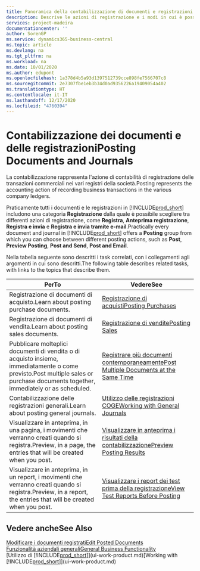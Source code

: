 ```yaml
---
title: Panoramica della contabilizzazione di documenti e registrazioni | Documenti Microsoft
description: Descrive le azioni di registrazione e i modi in cui è possibile contabilizzare documenti e registrazioni.
services: project-madeira
documentationcenter: ''
author: SorenGP
ms.service: dynamics365-business-central
ms.topic: article
ms.devlang: na
ms.tgt_pltfrm: na
ms.workload: na
ms.date: 10/01/2020
ms.author: edupont
ms.openlocfilehash: 1a378d4b5a93d1397512739cce898fe7566707c8
ms.sourcegitcommit: 2e7307fbe1eb3b34d0ad9356226a19409054a402
ms.translationtype: HT
ms.contentlocale: it-IT
ms.lasthandoff: 12/17/2020
ms.locfileid: "4760394"
---
```

# <a name="posting-documents-and-journals"></a><span data-ttu-id="66426-103">Contabilizzazione dei documenti e delle registrazioni</span><span class="sxs-lookup"><span data-stu-id="66426-103">Posting Documents and Journals</span></span>
<span data-ttu-id="66426-104">La contabilizzazione rappresenta l'azione di contabilità di registrazione delle transazioni commerciali nei vari registri della società.</span><span class="sxs-lookup"><span data-stu-id="66426-104">Posting represents the accounting action of recording business transactions in the various company ledgers.</span></span>

<span data-ttu-id="66426-105">Praticamente tutti i documenti e le registrazioni in [!INCLUDE[prod_short](includes/prod_short.md)] includono una categoria **Registrazione** dalla quale è possibile scegliere tra differenti azioni di registrazione, come **Registra**, **Anteprima registrazione**, **Registra e invia** e **Registra e invia tramite e-mail**.</span><span class="sxs-lookup"><span data-stu-id="66426-105">Practically every document and journal in [!INCLUDE[prod_short](includes/prod_short.md)] offers a **Posting** group from which you can choose between different posting actions, such as **Post**, **Preview Posting**, **Post and Send**, **Post and Email**.</span></span>

<span data-ttu-id="66426-106">Nella tabella seguente sono descritti i task correlati, con i collegamenti agli argomenti in cui sono descritti.</span><span class="sxs-lookup"><span data-stu-id="66426-106">The following table describes related tasks, with links to the topics that describe them.</span></span>

| <span data-ttu-id="66426-107">Per</span><span class="sxs-lookup"><span data-stu-id="66426-107">To</span></span> | <span data-ttu-id="66426-108">Vedere</span><span class="sxs-lookup"><span data-stu-id="66426-108">See</span></span> |
| --- | --- |
| <span data-ttu-id="66426-109">Registrazione di documenti di acquisto.</span><span class="sxs-lookup"><span data-stu-id="66426-109">Learn about posting purchase documents.</span></span> |[<span data-ttu-id="66426-110">Registrazione di acquisti</span><span class="sxs-lookup"><span data-stu-id="66426-110">Posting Purchases</span></span>](ui-post-purchases.md) |
| <span data-ttu-id="66426-111">Registrazione di documenti di vendita.</span><span class="sxs-lookup"><span data-stu-id="66426-111">Learn about posting sales documents.</span></span> |[<span data-ttu-id="66426-112">Registrazione di vendite</span><span class="sxs-lookup"><span data-stu-id="66426-112">Posting Sales</span></span>](ui-post-sales.md) |
| <span data-ttu-id="66426-113">Pubblicare molteplici documenti di vendita o di acquisto insieme, immediatamente o come previsto.</span><span class="sxs-lookup"><span data-stu-id="66426-113">Post multiple sales or purchase documents together, immediately or as scheduled.</span></span>|[<span data-ttu-id="66426-114">Registrare più documenti contemporaneamente</span><span class="sxs-lookup"><span data-stu-id="66426-114">Post Multiple Documents at the Same Time</span></span>](ui-batch-posting.md)|
| <span data-ttu-id="66426-115">Contabilizzazione delle registrazioni generali.</span><span class="sxs-lookup"><span data-stu-id="66426-115">Learn about posting general journals.</span></span> |[<span data-ttu-id="66426-116">Utilizzo delle registrazioni COGE</span><span class="sxs-lookup"><span data-stu-id="66426-116">Working with General Journals</span></span>](ui-work-general-journals.md) |
| <span data-ttu-id="66426-117">Visualizzare in anteprima, in una pagina, i movimenti che verranno creati quando si registra.</span><span class="sxs-lookup"><span data-stu-id="66426-117">Preview, in a page, the entries that will be created when you post.</span></span> |[<span data-ttu-id="66426-118">Visualizzare in anteprima i risultati della contabilizzazione</span><span class="sxs-lookup"><span data-stu-id="66426-118">Preview Posting Results</span></span>](ui-how-preview-post-results.md) |
| <span data-ttu-id="66426-119">Visualizzare in anteprima, in un report, i movimenti che verranno creati quando si registra.</span><span class="sxs-lookup"><span data-stu-id="66426-119">Preview, in a report, the entries that will be created when you post.</span></span> |[<span data-ttu-id="66426-120">Visualizzare i report dei test prima della registrazione</span><span class="sxs-lookup"><span data-stu-id="66426-120">View Test Reports Before Posting</span></span>](ui-how-view-test-reports-posting.md) |

## <a name="see-also"></a><span data-ttu-id="66426-121">Vedere anche</span><span class="sxs-lookup"><span data-stu-id="66426-121">See Also</span></span>
[<span data-ttu-id="66426-122">Modificare i documenti registrati</span><span class="sxs-lookup"><span data-stu-id="66426-122">Edit Posted Documents</span></span>](across-edit-posted-document.md)  
[<span data-ttu-id="66426-123">Funzionalità aziendali generali</span><span class="sxs-lookup"><span data-stu-id="66426-123">General Business Functionality</span></span>](ui-across-business-areas.md)  
<span data-ttu-id="66426-124">[Utilizzo di [!INCLUDE[prod_short](includes/prod_short.md)]](ui-work-product.md)</span><span class="sxs-lookup"><span data-stu-id="66426-124">[Working with [!INCLUDE[prod_short](includes/prod_short.md)]](ui-work-product.md)</span></span>
